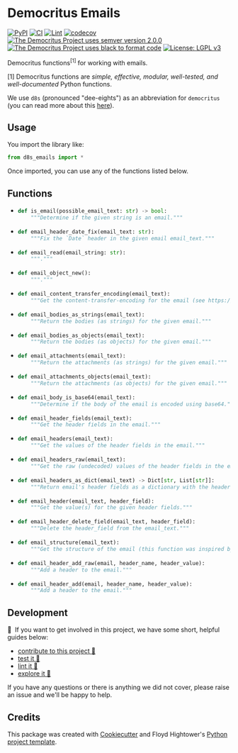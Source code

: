 # Democritus Emails

[![PyPI](https://img.shields.io/pypi/v/d8s-emails.svg)](https://pypi.python.org/pypi/d8s-emails)
[![CI](https://github.com/democritus-project/d8s-emails/workflows/CI/badge.svg)](https://github.com/democritus-project/d8s-emails/actions)
[![Lint](https://github.com/democritus-project/d8s-emails/workflows/Lint/badge.svg)](https://github.com/democritus-project/d8s-emails/actions)
[![codecov](https://codecov.io/gh/democritus-project/d8s-emails/branch/main/graph/badge.svg?token=V0WOIXRGMM)](https://codecov.io/gh/democritus-project/d8s-emails)
[![The Democritus Project uses semver version 2.0.0](https://img.shields.io/badge/-semver%20v2.0.0-22bfda)](https://semver.org/spec/v2.0.0.html)
[![The Democritus Project uses black to format code](https://img.shields.io/badge/code%20style-black-000000.svg)](https://github.com/psf/black)
[![License: LGPL v3](https://img.shields.io/badge/License-LGPL%20v3-blue.svg)](https://choosealicense.com/licenses/lgpl-3.0/)

Democritus functions<sup>[1]</sup> for working with emails.

[1] Democritus functions are <i>simple, effective, modular, well-tested, and well-documented</i> Python functions.

We use `d8s` (pronounced "dee-eights") as an abbreviation for `democritus` (you can read more about this [here](https://github.com/democritus-project/roadmap#what-is-d8s)).

## Usage

You import the library like:

```python
from d8s_emails import *
```

Once imported, you can use any of the functions listed below.

## Functions

  - ```python
    def is_email(possible_email_text: str) -> bool:
        """Determine if the given string is an email."""
    ```
  - ```python
    def email_header_date_fix(email_text: str):
        """Fix the `Date` header in the given email email_text."""
    ```
  - ```python
    def email_read(email_string: str):
        """."""
    ```
  - ```python
    def email_object_new():
        """."""
    ```
  - ```python
    def email_content_transfer_encoding(email_text):
        """Get the content-transfer-encoding for the email (see https://www.w3.org/Protocols/rfc1341/5_Content-Transfer-Encoding.html)."""
    ```
  - ```python
    def email_bodies_as_strings(email_text):
        """Return the bodies (as strings) for the given email."""
    ```
  - ```python
    def email_bodies_as_objects(email_text):
        """Return the bodies (as objects) for the given email."""
    ```
  - ```python
    def email_attachments(email_text):
        """Return the attachments (as strings) for the given email."""
    ```
  - ```python
    def email_attachments_objects(email_text):
        """Return the attachments (as objects) for the given email."""
    ```
  - ```python
    def email_body_is_base64(email_text):
        """Determine if the body of the email is encoded using base64."""
    ```
  - ```python
    def email_header_fields(email_text):
        """Get the header fields in the email."""
    ```
  - ```python
    def email_headers(email_text):
        """Get the values of the header fields in the email."""
    ```
  - ```python
    def email_headers_raw(email_text):
        """Get the raw (undecoded) values of the header fields in the email."""
    ```
  - ```python
    def email_headers_as_dict(email_text) -> Dict[str, List[str]]:
        """Return email's header fields as a dictionary with the header field key as the dictionary's key and the header field value as the dictionary's value."""
    ```
  - ```python
    def email_header(email_text, header_field):
        """Get the value(s) for the given header fields."""
    ```
  - ```python
    def email_header_delete_field(email_text, header_field):
        """Delete the header_field from the email_text."""
    ```
  - ```python
    def email_structure(email_text):
        """Get the structure of the email (this function was inspired by the function here: https://github.com/python/cpython/blob/4993cc0a5b34dc91da2b41c50e33d809f0191355/Lib/email/iterators.py#L59 - which is described here: https://docs.python.org/3.5/library/email.iterators.html?highlight=_structure#email.iterators._structure)."""
    ```
  - ```python
    def email_header_add_raw(email, header_name, header_value):
        """Add a header to the email."""
    ```
  - ```python
    def email_header_add(email, header_name, header_value):
        """Add a header to the email."""
    ```

## Development

👋 &nbsp;If you want to get involved in this project, we have some short, helpful guides below:

- [contribute to this project 🥇][contributing]
- [test it 🧪][local-dev]
- [lint it 🧹][local-dev]
- [explore it 🔭][local-dev]

If you have any questions or there is anything we did not cover, please raise an issue and we'll be happy to help.

## Credits

This package was created with [Cookiecutter](https://github.com/audreyr/cookiecutter) and Floyd Hightower's [Python project template](https://github.com/fhightower-templates/python-project-template).

[contributing]: https://github.com/democritus-project/.github/blob/main/CONTRIBUTING.md#contributing-a-pr-
[local-dev]: https://github.com/democritus-project/.github/blob/main/CONTRIBUTING.md#local-development-
